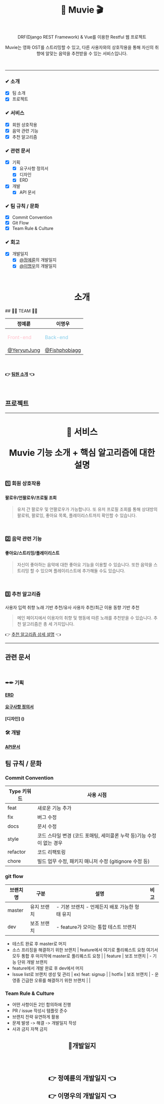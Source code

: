 <h1 align="center">🎵 Muvie 🎬
 </h1>
<br>
<p align="center">DRF(Django REST Framework) & Vue를 이용한 Restful 웹 프로젝트</p>
<p align="center"><a>Muvie</a>는 영화 OST를 스트리밍할 수 있고, 다른 사용자와의 상호작용을 통해 자신의 취향에 알맞는 음악을 추천받을 수 있는 서비스입니다.</p>
<br>

---

### ✔︎ 소개
  - [X] 팀 소개
  - [X] 프로젝트
### ✔︎ 서비스
  - [X] 회원 상호작용
  - [X] 음악 관련 기능
  - [X] 추천 알고리즘
### ✔︎ 관련 문서
  - [X] 기획
    - [X] 요구사항 정의서
    - [X] 디자인
    - [X] ERD
  - [X] 개발
    - [X] API 문서

### ✔︎ 팀 규칙 / 문화
  - [X] Commit Convention
  - [X] Git Flow
  - [X] Team Rule & Culture

### ✔︎ 회고
  - [X] 개발일지
    - [X] [@정예륜](https://github.com/YeryunJung)의 개발일지
    - [X] [@이명우](https://github.com/Fishphobiagg)의 개발일지

<br>
<h1 align="center">소개</h1>
## 👩‍💻 TEAM 🧑‍💻
<br>

| 정예륜 | 이명우 |
| --- | --- |
| <p align="left" style="color:pink">Front-end<p/> | <p align="left" style="color:skyblue">Back-end<p/> |
| [@YeryunJung](https://github.com/YeryunJung) | [@Fishphobiagg](https://github.com/Fishphobiagg) |
<br>

#### 👉 [팀원 소개](https://perfect-bluebell-dba.notion.site/Member-2eaf53660b9f47638c0edc7a2e63f147) 👈

<br>

## 프로젝트

---

<h1 align="center">🚀 서비스

<br>

<p align="center">Muvie 기능 소개 + 핵심 알고리즘에 대한 설명
<p/>
<h2/>


### 1️⃣ 회원 상호작용

#### 팔로우/언팔로우/프로필 조회

> 유저 간 팔로우 및 언팔로우가 가능합니다. 또 유저 프로필 조회를 통해 상대방의 팔로워, 팔로잉, 좋아요 목록, 플레이리스트까지 확인할 수 있습니다.

<br>

### 2️⃣ 음악 관련 기능
#### 좋아요/스트리밍/플레이리스트

> 자신이 좋아하는 음악에 대한 좋아요 기능을 이용할 수 있습니다. 또한 음악을 스트리밍 할 수 있으며 플레이리스트에 추가해둘 수도 있습니다.

<br>

### 3️⃣ 추천 알고리즘
사용자 입력 취향 노래 기반 추천/유사 사용자 추천/최근 이용 동향 기반 추천

> 메인 페이지에서 이용자의 취향 및 행동에 따른 노래를 추천받을 수 있습니다. 추천 알고리즘은 총 세 가지입니다.

👉 [추천 알고리즘 상세 설명](https://www.notion.so/Recommendation-algorithms-aca53ba69dac448292604dc6aff46721?pvs=4) 👈

<hr>

## 관련 문서
<br>

### ✒✏ 기획 

#### [ERD](https://github.com/Fishphobiagg/Muvie/wiki/ERD)
#### [요구사항 정의서](https://perfect-bluebell-dba.notion.site/1e54ff56a7a34de8b57aca5876a0b84b)
#### [디자인] ()

### 🛠 개발

#### [API문서](https://perfect-bluebell-dba.notion.site/API-guide-02deb57303b2493b9cdf224d3604fac8)



## 팀 규칙 / 문화

### Commit Convention

  | Type 키워드 | 사용 시점 |
| --- | --- |
| feat | 새로운 기능 추가 |
| fix | 버그 수정 |
| docs | 문서 수정 |
| style | 코드 스타일 변경 (코드 포매팅, 세미콜론 누락 등)기능 수정이 없는 경우 |
| refactor | 코드 리팩토링 |
| chore | 빌드 업무 수정, 패키지 매니저 수정 (gitignore 수정 등) |

### git flow

| 브랜치명 | 구분 | 설명 | 비고 |
| --- | --- | --- | --- |
| master | 유지 브랜치 | - 기본 브랜치 - 언제든지 배포 가능한 형태 유지 |  |
| dev | 보조 브랜치 | - feature가 모이는 통합 테스트 브랜치
- 테스트 완료 후 master로 머지
- 소스 프리징을 해결하기 위한 브랜치 | feature에서 여기로 풀리퀘스트 요청
여기서 모두 통합 후 마지막에 master로 풀리퀘스트 요청 |
| feature | 보조 브랜치 | - 기능 단위 개발 브랜치
- feature에서 개발 완료 후 dev에서 머지
- Issue list로 브랜치 생성 및 관리 | ex) feat: signup  |
| hotfix | 보조 브랜치 | - 운영중 긴급한 오류를 해결하기 위한 브랜치 |  |

### Team Rule & Culture

* 어떤 사항이든 2인 합의하에 진행
* PR / issue 작성시 템플릿 준수
* 브랜치 전략 유연하게 활용
* 문제 발생 -> 해결 -> 개발일지 작성
* 사과 금지 자책 금지
  


<h2 align="center">📝개발일지<h2/>

<br>
<p align="center" href="https://perfect-bluebell-dba.notion.site/2961c75bb5af47a4a35a6ce27cf8e6ec">👉 정예륜의 개발일지 👈<p/>
<p align="center" href="https://perfect-bluebell-dba.notion.site/9fc715b299ee4870b366511b6d56ef95">👉 이명우의 개발일지 👈<p/>